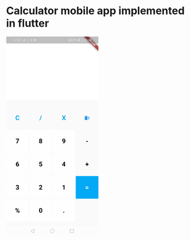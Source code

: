 #  Calculator mobile app implemented in flutter



<img src="images/cal.jpg" alt="alt text" width="250" height="whatever">
